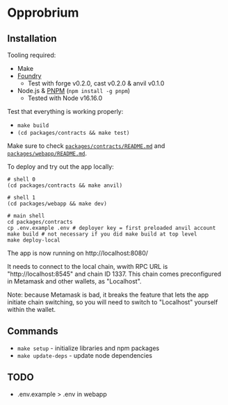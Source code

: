 # Opprobrium

## Installation

Tooling required:

- Make
- [Foundry](https://github.com/gakonst/foundry)
  - Test with forge v0.2.0, cast v0.2.0 & anvil v0.1.0
- Node.js & [PNPM](https://pnpm.io/) (`npm install -g pnpm`)
  - Tested with Node v16.16.0

Test that everything is working properly:

- `make build`
- `(cd packages/contracts && make test)`

Make sure to check [`packages/contracts/README.md`][contracts] and
[`packages/webapp/README.md`][webapp].

[contracts]: packages/contracts/README.md
[webapp]: packages/webapp/README.md

To deploy and try out the app locally:

```shell
# shell 0
(cd packages/contracts && make anvil)

# shell 1
(cd packages/webapp && make dev)

# main shell
cd packages/contracts
cp .env.example .env # deployer key = first preloaded anvil account
make build # not necessary if you did make build at top level
make deploy-local
```

The app is now running on http://localhost:8080/

It needs to connect to the local chain, wwith RPC URL is "http://localhost:8545" and chain ID 1337.
This chain comes preconfigured in Metamask and other wallets, as "Localhost".

Note: because Metamask is bad, it breaks the feature that lets the app initiate chain switching,
so you will need to switch to "Localhost" yourself within the wallet.

## Commands

- `make setup` - initialize libraries and npm packages
- `make update-deps` - update node dependencies

## TODO

- .env.example > .env in webapp